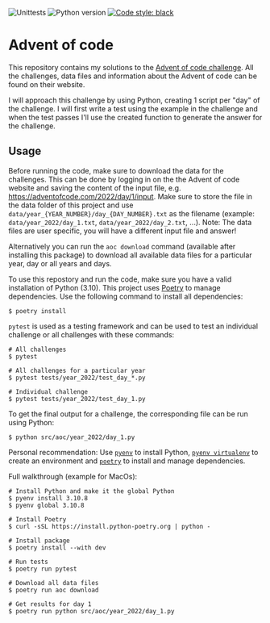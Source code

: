 ![Unittests](https://github.com/gijswobben/advent-of-code-2022/actions/workflows/tests.yaml/badge.svg) ![Python version](https://img.shields.io/badge/Python-3.10-blue?style=flat&logo=python&logoColor=white&label=Python) [![Code style: black](https://img.shields.io/badge/code%20style-black-000000.svg)](https://github.com/psf/black)

# Advent of code
This repository contains my solutions to the [Advent of code challenge](https://adventofcode.com). All the challenges, data files and information about the Advent of code can be found on their website.

I will approach this challenge by using Python, creating 1 script per "day" of the challenge. I will first write a test using the example in the challenge and when the test passes I'll use the created function to generate the answer for the challenge.

## Usage
Before running the code, make sure to download the data for the challenges. This can be done by logging in on the the Advent of code website and saving the content of the input file, e.g. https://adventofcode.com/2022/day/1/input. Make sure to store the file in the data folder of this project and use `data/year_{YEAR_NUMBER}/day_{DAY_NUMBER}.txt` as the filename (example: `data/year_2022/day_1.txt`, `data/year_2022/day_2.txt`, ...). Note: The data files are user specific, you will have a different input file and answer!

Alternatively you can run the `aoc download` command (available after installing this package) to download all available data files for a particular year, day or all years and days.

To use this repostory and run the code, make sure you have a valid installation of Python (3.10). This project uses [Poetry](https://python-poetry.org/) to manage dependencies. Use the following command to install all dependencies:

```shell
$ poetry install
```

`pytest` is used as a testing framework and can be used to test an individual challenge or all challenges with these commands:

```shell
# All challenges
$ pytest

# All challenges for a particular year
$ pytest tests/year_2022/test_day_*.py

# Individual challenge
$ pytest tests/year_2022/test_day_1.py
```

To get the final output for a challenge, the corresponding file can be run using Python:

```shell
$ python src/aoc/year_2022/day_1.py
```

Personal recommendation: Use [`pyenv`](https://github.com/pyenv/pyenv) to install Python, [`pyenv virtualenv`](https://github.com/pyenv/pyenv-virtualenv) to create an environment and [`poetry`](https://python-poetry.org/) to install and manage dependencies.

Full walkthrough (example for MacOs):

```shell
# Install Python and make it the global Python
$ pyenv install 3.10.8
$ pyenv global 3.10.8

# Install Poetry
$ curl -sSL https://install.python-poetry.org | python -

# Install package
$ poetry install --with dev

# Run tests
$ poetry run pytest

# Download all data files
$ poetry run aoc download

# Get results for day 1
$ poetry run python src/aoc/year_2022/day_1.py
```
